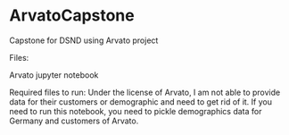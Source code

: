 # ArvatoCapstone
Capstone for DSND using Arvato project

Files:

Arvato jupyter notebook

Required files to run:
Under the license of Arvato, I am not able to provide data for their customers or demographic and need to get rid of it. If you need to run this notebook, you need to pickle demographics data for Germany and customers of Arvato.
